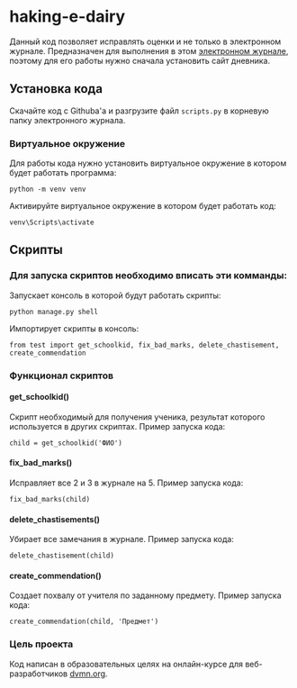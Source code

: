# haking-e-dairy
Данный код позволяет исправлять оценки и не только в электронном журнале.
Предназначен для выполнения в этом [электронном журнале](https://github.com/devmanorg/e-diary), поэтому для его работы нужно сначала установить сайт дневника.
## Установка кода
Скачайте код с Githuba'a и разгрузите файл `scripts.py` в корневую папку электронного журнала.
### Виртуальное окружение
Для работы кода нужно установить виртуальное окружение в котором будет работать программа:
```
python -m venv venv 
```
Активируйте виртуальное окружение в котором будет работать код:
```
venv\Scripts\activate
```
## Скрипты
### Для запуска скриптов необходимо вписать эти комманды:
Запускает консоль в которой будут работать скрипты:
```
python manage.py shell
```
Импортирует скрипты в консоль:
```
from test import get_schoolkid, fix_bad_marks, delete_chastisement, create_commendation
```
### Функционал скриптов
#### get_schoolkid()
Скрипт необходимый для получения ученика, результат которого используется в других скриптах.
Пример запуска кода:
```
child = get_schoolkid('ФИО')
```
#### fix_bad_marks()
Исправляет все 2 и 3 в журнале на 5.
Пример запуска кода:
```
fix_bad_marks(child)
```
#### delete_chastisements()
Убирает все замечания в журнале.
Пример запуска кода:
```
delete_chastisement(child)
```
#### create_commendation()
Создает похвалу от учителя по заданному предмету.
Пример запуска кода:
```
create_commendation(child, 'Предмет')
```

### Цель проекта
Код написан в образовательных целях на онлайн-курсе для веб-разработчиков [dvmn.org](https://dvmn.org/).
